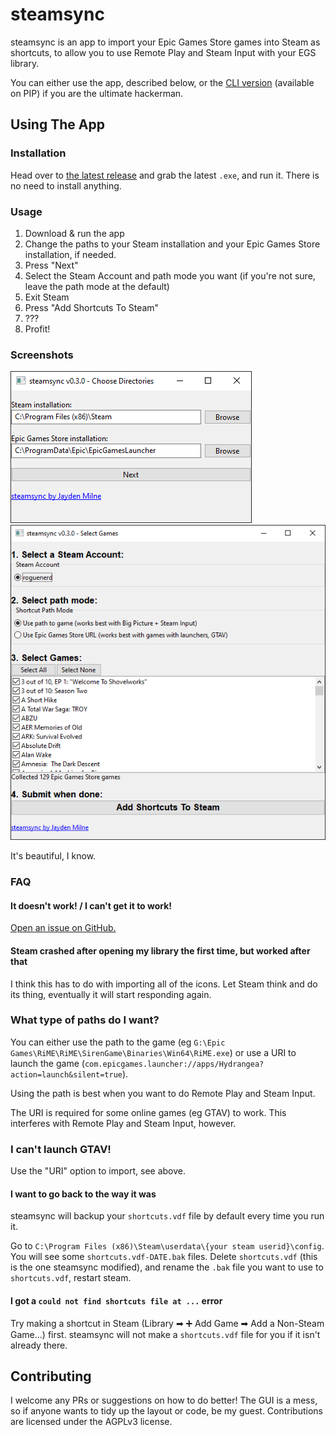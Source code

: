 # steamsync

steamsync is an app to import your Epic Games Store games into Steam as shortcuts,
to allow you to use Remote Play and Steam Input with your EGS library.

You can either use the app, described below, or the [CLI version](steamsync-library/README.md) 
(available on PIP) if you are the ultimate hackerman.

## Using The App
### Installation
Head over to [the latest release](https://github.com/jaydenmilne/steamsync/releases/latest) and 
grab the latest `.exe`, and run it. There is no need to install anything.

### Usage
1. Download & run the app
2. Change the paths to your Steam installation and your Epic Games Store installation,
   if needed.
3. Press "Next"
4. Select the Steam Account and path mode you want (if you're not sure, leave
   the path mode at the default)
5. Exit Steam
6. Press "Add Shortcuts To Steam"
7. ???
8. Profit!

### Screenshots
![screenshot-1](doc/img1.png)
![screenshot-2](doc/img2.png)

It's beautiful, I know.

### FAQ
#### It doesn't work! / I can't get it to work!
[Open an issue on GitHub.](https://github.com/jaydenmilne/steamsync/issues)

#### Steam crashed after opening my library the first time, but worked after that
I think this has to do with importing all of the icons. Let Steam think and do 
its thing, eventually it will start responding again.

### What type of paths do I want?

You can either use the path to the game 
(eg `G:\Epic Games\RiME\RiME\SirenGame\Binaries\Win64\RiME.exe`) or use a URI 
to launch the game (`com.epicgames.launcher://apps/Hydrangea?action=launch&silent=true`).

Using the path is best when you want to do Remote Play and Steam Input.

The URI is required for some online games (eg GTAV) to work. This interferes with
Remote Play and Steam Input, however.

### I can't launch GTAV!

Use the "URI" option to import, see above.

#### I want to go back to the way it was
steamsync will backup your `shortcuts.vdf` file by default every time you run it.

Go to `C:\Program Files (x86)\Steam\userdata\{your steam userid}\config`. You will see some
`shortcuts.vdf-DATE.bak` files. Delete `shortcuts.vdf` (this is the one steamsync modified),
and rename the `.bak` file you want to use to `shortcuts.vdf`, restart steam. 

#### I got a `could not find shortcuts file at ...` error
Try making a shortcut in Steam (Library ➡ ➕ Add Game ➡ Add a Non-Steam Game...) first. 
steamsync will not make a `shortcuts.vdf` file for you if it isn't already there.


## Contributing

I welcome any PRs or suggestions on how to do better! The GUI is a mess, so if 
anyone wants to tidy up the layout or code, be my guest. Contributions are
licensed under the AGPLv3 license.
